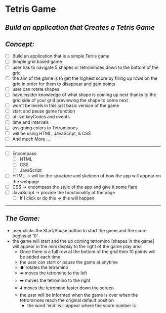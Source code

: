 # Tetris Game
<!-- can have readme preview open as well to see how it will appear -->
<!-- ## this is a sub heading -->
## *Build an application that Creates a Tetris Game* 


## *Concept:*
<!-- - this is a bullet -->
- [ ] Build an application that is a simple Tetris game
- [ ] Simple grid based game 
- [ ] user has to navigate 5 shapes or tetrominoes down to the bottom of the grid 
- [ ] the aim of the game is to get the highest score by filling up rows on the grid in order for them to disappear and gain points
- [ ] user can rotate shapes 
- [ ] have insider knowledge of what shape is coming up next thanks to the grid side of your grid previewing the shape to come next
- [ ] won't be levels in this just basic version of the game 
- [ ] start and pause game function
- [ ] utilize keyCodes and events
- [ ] time and intervals
- [ ] assigning colors to Tetrominoes
- [ ] will be using HTML, JavaScript, & CSS 
- [ ] And much More ...
---
- [ ]  Encompass: 
    - [ ] HTML 
    - [ ] CSS
    - [ ] JavaScript
- [ ]  HTML → will be the structure and skeleton of how the app will appear on the webpage
- [ ]  CSS → encompass the style of the app and give it some flare
- [ ]  JavaScript → provide the functionality of the page
    - [ ]  If I click or do this → this will happen
***
## *The Game:* 

- user clicks the Start/Pause button to start the game and the score begins at '0'
- the game will start and the up coming tetromino [shapes in the game] will appear in the mini display to the right of the game play area 
    - Once there is a full row at the bottom of the grid then 10 points will be added each time
    - the user can start or pause the game at anytime
    - ⬆️ rotates the tetromino
    - ⬅️ moves the tetromino to the left 
    - ➡️ moves the tetromino to the right 
    - ⬇️ moves the tetromino faster down the screen
    - the user will be informed when the game is over when the tetrominoes reach the original default position
        - the word 'end' will appear where the score number is 



